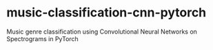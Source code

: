 # music-classification-cnn-pytorch
Music genre classification using Convolutional Neural Networks on Spectrograms in PyTorch
